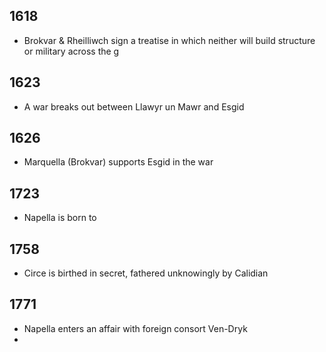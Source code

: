 ## 1618
- Brokvar & Rheilliwch sign a treatise in which neither will build structure or military across the g
## 1623 
- A war breaks out between Llawyr un Mawr and Esgid
## 1626
- Marquella (Brokvar) supports Esgid in the war
## 1723
- Napella is born to
## 1758
- Circe is birthed in secret, fathered unknowingly by Calidian
## 1771
- Napella enters an affair with foreign consort Ven-Dryk
- 